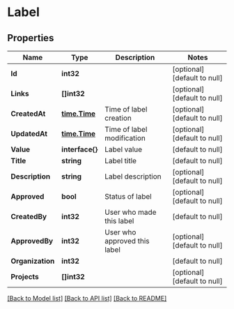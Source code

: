 # Label

## Properties
Name | Type | Description | Notes
------------ | ------------- | ------------- | -------------
**Id** | **int32** |  | [optional] [default to null]
**Links** | **[]int32** |  | [optional] [default to null]
**CreatedAt** | [**time.Time**](time.Time.md) | Time of label creation | [optional] [default to null]
**UpdatedAt** | [**time.Time**](time.Time.md) | Time of label modification | [optional] [default to null]
**Value** | **interface{}** | Label value | [default to null]
**Title** | **string** | Label title | [default to null]
**Description** | **string** | Label description | [optional] [default to null]
**Approved** | **bool** | Status of label | [optional] [default to null]
**CreatedBy** | **int32** | User who made this label | [default to null]
**ApprovedBy** | **int32** | User who approved this label | [optional] [default to null]
**Organization** | **int32** |  | [default to null]
**Projects** | **[]int32** |  | [optional] [default to null]

[[Back to Model list]](../README.md#documentation-for-models) [[Back to API list]](../README.md#documentation-for-api-endpoints) [[Back to README]](../README.md)


